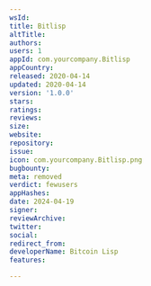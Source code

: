 ```yaml
---
wsId: 
title: Bitlisp
altTitle: 
authors: 
users: 1
appId: com.yourcompany.Bitlisp
appCountry: 
released: 2020-04-14
updated: 2020-04-14
version: '1.0.0'
stars: 
ratings: 
reviews: 
size: 
website: 
repository: 
issue: 
icon: com.yourcompany.Bitlisp.png
bugbounty: 
meta: removed
verdict: fewusers
appHashes: 
date: 2024-04-19
signer: 
reviewArchive: 
twitter: 
social: 
redirect_from: 
developerName: Bitcoin Lisp
features: 

---
```


